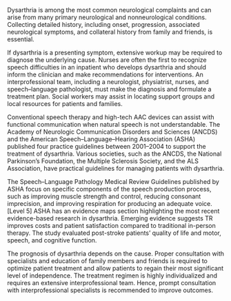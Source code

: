 Dysarthria is among the most common neurological complaints and can arise from many primary neurological and nonneurological conditions. Collecting detailed history, including onset, progression, associated neurological symptoms, and collateral history from family and friends, is essential.

If dysarthria is a presenting symptom, extensive workup may be required to diagnose the underlying cause. Nurses are often the first to recognize speech difficulties in an inpatient who develops dysarthria and should inform the clinician and make recommendations for interventions. An interprofessional team, including a neurologist, physiatrist, nurses, and speech–language pathologist, must make the diagnosis and formulate a treatment plan. Social workers may assist in locating support groups and local resources for patients and families.

Conventional speech therapy and high-tech AAC devices can assist with functional communication when natural speech is not understandable. The Academy of Neurologic Communication Disorders and Sciences (ANCDS) and the American Speech–Language–Hearing Association (ASHA) published four practice guidelines between 2001–2004 to support the treatment of dysarthria. Various societies, such as the ANCDS, the National Parkinson’s Foundation, the Multiple Sclerosis Society, and the ALS Association, have practical guidelines for managing patients with dysarthria.

The Speech–Language Pathology Medical Review Guidelines published by ASHA focus on specific components of the speech production process, such as improving muscle strength and control, reducing consonant imprecision, and improving respiration for producing an adequate voice. [Level 5] ASHA has an evidence maps section highlighting the most recent evidence-based research in dysarthria. Emerging evidence suggests TR improves costs and patient satisfaction compared to traditional in-person therapy. The study evaluated post-stroke patients’ quality of life and motor, speech, and cognitive function.

The prognosis of dysarthria depends on the cause. Proper consultation with specialists and education of family members and friends is required to optimize patient treatment and allow patients to regain their most significant level of independence. The treatment regimen is highly individualized and requires an extensive interprofessional team. Hence, prompt consultation with interprofessional specialists is recommended to improve outcomes.